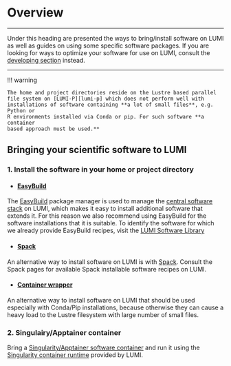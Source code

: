 # Overview

[developing-overview]: ../development/index.md
[lumi-p]: ../hardware/storage/lumip.md
[easybuild]: ./installing/easybuild.md
[spack]: ./installing/spack.md
[contwrapper]: ../software/installing/container-wrapper.md
[singularity-container]: ../software/containers/singularity.md
[singularity-jobs]: ../runjobs/scheduled-jobs/container-jobs.md
[software-stacks]: ../runjobs/lumi_env/softwarestacks.md
[module-env]: ../runjobs/lumi_env/Lmod_modules.md

---
Under this heading are presented the ways to bring/install software on LUMI as well as guides on using some specific software packages. If you are looking for ways to
optimize your software for use on LUMI, consult the [developing section][developing-overview] instead.

---

!!! warning

    The home and project directories reside on the Lustre based parallel
    file system on [LUMI-P][lumi-p] which does not perform well with
    installations of software containing **a lot of small files**, e.g. Python or
    R environments installed via Conda or pip. For such software **a container
    based approach must be used.**



## Bringing your scientific software to LUMI

### 1. Install the software in your home or project directory
 - #### [EasyBuild][easybuild]
The [EasyBuild][easybuild] package manager is used to manage the [central software stack][software-stacks] on LUMI, which makes it easy to install additional software that extends it. For this reason we also recommend using EasyBuild for the software installations that it is suitable. 
To identify the software for which we already provide EasyBuild recipes, visit the [LUMI Software Library](https://klust.github.io/LUMI-EasyBuild-docs/)

 - #### [Spack][spack]
 An alternative way to install software on LUMI is with [Spack][spack]. Consult the Spack pages for available Spack installable software recipes on LUMI.

 - #### [Container wrapper][contwrapper]
 An alternative way to install software on LUMI that should be used especially with Conda/Pip installations, because otherwise they can cause a heavy load to the Lustre filesystem with large number of small files.


### 2. Singulairy/Apptainer container
Bring a [Singularity/Apptainer software container][singularity-container] and run it using the [Singularity container runtime][singularity-jobs] provided by LUMI.


